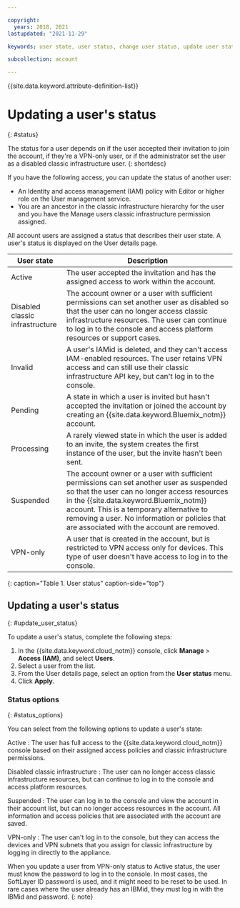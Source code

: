 ```yaml
---

copyright:
  years: 2018, 2021
lastupdated: "2021-11-29"

keywords: user state, user status, change user status, update user status

subcollection: account

---
```



{{site.data.keyword.attribute-definition-list}}


# Updating a user's status
{: #status}

The status for a user depends on if the user accepted their invitation to join the account, if they're a VPN-only user, or if the administrator set the user as a disabled classic infrastructure user.
{: shortdesc}

If you have the following access, you can update the status of another user:

* An Identity and access management (IAM) policy with Editor or higher role on the User management service.
* You are an ancestor in the classic infrastructure hierarchy for the user and you have the Manage users classic infrastructure permission assigned.

All account users are assigned a status that describes their user state. A user's status is displayed on the User details page.

| User state | Description |
|------------|-------------|
| Active | The user accepted the invitation and has the assigned access to work within the account. |
| Disabled classic infrastructure | The account owner or a user with sufficient permissions can set another user as disabled so that the user can no longer access classic infrastructure resources. The user can continue to log in to the console and access platform resources or support cases. |
| Invalid | A user's IAMid is deleted, and they can't access IAM-enabled resources. The user retains VPN access and can still use their classic infrastructure API key, but can't log in to the console. |
| Pending | A state in which a user is invited but hasn't accepted the invitation or joined the account by creating an {{site.data.keyword.Bluemix_notm}} account. |
| Processing | A rarely viewed state in which the user is added to an invite, the system creates the first instance of the user, but the invite hasn't been sent. |
| Suspended | The account owner or a user with sufficient permissions can set another user as suspended so that the user can no longer access resources in the {{site.data.keyword.Bluemix_notm}} account. This is a temporary alternative to removing a user. No information or policies that are associated with the account are removed. |
| VPN-only | A user that is created in the account, but is restricted to VPN access only for devices. This type of user doesn't have access to log in to the console. |
{: caption="Table 1. User status" caption-side="top"}

## Updating a user's status
{: #update_user_status}

To update a user's status, complete the following steps:

1. In the {{site.data.keyword.cloud_notm}} console, click **Manage** > **Access (IAM)**, and select **Users**.
2. Select a user from the list.
3. From the User details page, select an option from the **User status** menu.
4. Click **Apply**.

### Status options
{: #status_options}

You can select from the following options to update a user's state:

Active
:   The user has full access to the {{site.data.keyword.cloud_notm}} console based on their assigned access policies and classic infrastructure permissions.

Disabled classic infrastructure
:   The user can no longer access classic infrastructure resources, but can continue to log in to the console and access platform resources.

Suspended
:   The user can log in to the console and view the account in their account list, but can no longer access resources in the account. All information and access policies that are associated with the account are saved.

VPN-only
:   The user can't log in to the console, but they can access the devices and VPN subnets that you assign for classic infrastructure by logging in directly to the appliance.

When you update a user from VPN-only status to Active status, the user must know the password to log in to the console. In most cases, the SoftLayer ID password is used, and it might need to be reset to be used. In rare cases where the user already has an IBMid, they must log in with the IBMid and password.
{: note}
